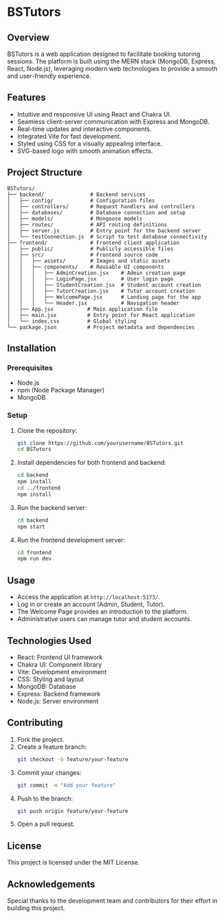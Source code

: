 # BSTutors

## Overview
BSTutors is a web application designed to facilitate booking tutoring sessions. The platform is built using the MERN stack (MongoDB, Express, React, Node.js), leveraging modern web technologies to provide a smooth and user-friendly experience.

## Features
- Intuitive and responsive UI using React and Chakra UI.
- Seamless client-server communication with Express and MongoDB.
- Real-time updates and interactive components.
- Integrated Vite for fast development.
- Styled using CSS for a visually appealing interface.
- SVG-based logo with smooth animation effects.

## Project Structure
```
BSTutors/
├── backend/               # Backend services
│   ├── config/            # Configuration files
│   ├── controllers/       # Request handlers and controllers
│   ├── databases/         # Database connection and setup
│   ├── models/            # Mongoose models
│   ├── routes/            # API routing definitions
│   ├── server.js          # Entry point for the backend server
│   └── testConnection.js  # Script to test database connectivity
├── frontend/              # Frontend client application
│   ├── public/            # Publicly accessible files
│   ├── src/               # Frontend source code
│   │   ├── assets/        # Images and static assets
│   │   ├── components/    # Reusable UI components
│   │   │   ├── AdminCreation.jsx    # Admin creation page
│   │   │   ├── LoginPage.jsx        # User login page
│   │   │   ├── StudentCreation.jsx  # Student account creation
│   │   │   ├── TutorCreation.jsx    # Tutor account creation
│   │   │   ├── WelcomePage.jsx      # Landing page for the app
│   │   │   └── Header.jsx           # Navigation header
│   ├── App.jsx           # Main application file
│   ├── main.jsx          # Entry point for React application
│   └── index.css         # Global styling
└── package.json          # Project metadata and dependencies
```

## Installation
### Prerequisites
- Node.js
- npm (Node Package Manager)
- MongoDB

### Setup
1. Clone the repository:
   ```bash
   git clone https://github.com/yourusername/BSTutors.git
   cd BSTutors
   ```
2. Install dependencies for both frontend and backend:
   ```bash
   cd backend
   npm install
   cd ../frontend
   npm install
   ```
3. Run the backend server:
   ```bash
   cd backend
   npm start
   ```
4. Run the frontend development server:
   ```bash
   cd frontend
   npm run dev
   ```

## Usage
- Access the application at `http://localhost:5173/`.
- Log in or create an account (Admin, Student, Tutor).
- The Welcome Page provides an introduction to the platform.
- Administrative users can manage tutor and student accounts.

## Technologies Used
- React: Frontend UI framework
- Chakra UI: Component library
- Vite: Development environment
- CSS: Styling and layout
- MongoDB: Database
- Express: Backend framework
- Node.js: Server environment

## Contributing
1. Fork the project.
2. Create a feature branch:
   ```bash
   git checkout -b feature/your-feature
   ```
3. Commit your changes:
   ```bash
   git commit -m "Add your feature"
   ```
4. Push to the branch:
   ```bash
   git push origin feature/your-feature
   ```
5. Open a pull request.

## License
This project is licensed under the MIT License.

## Acknowledgements
Special thanks to the development team and contributors for their effort in building this project.

